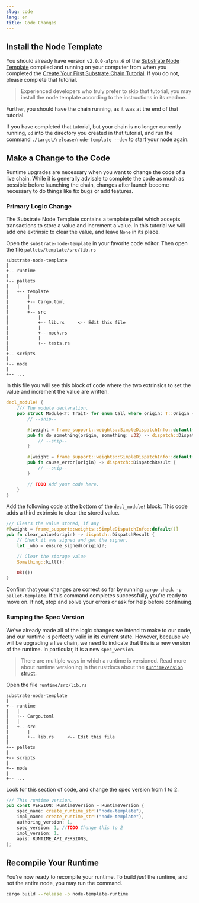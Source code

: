 ```yaml
---
slug: code
lang: en
title: Code Changes
---
```


## Install the Node Template

You should already have version `v2.0.0-alpha.6` of the [Substrate Node
Template](https://github.com/substrate-developer-hub/substrate-node-template) compiled and running on your
computer from when you completed the [Create Your First Substrate Chain
Tutorial](/tutorials/create-your-first-substrate-chain/v2.0.0-alpha.6). If you do not, please complete that
tutorial.

> Experienced developers who truly prefer to skip that tutorial, you may install the node template according to the instructions in its readme.

Further, you should have the chain running, as it was at the end of that tutorial.

If you have completed that tutorial, but your chain is no longer currently running, `cd` into the directory you created in that tutorial, and run the command `./target/release/node-template --dev` to start your node again.

## Make a Change to the Code

Runtime upgrades are necessary when you want to change the code of a live chain. While it is generally advisale to complete the code as much as possible before launching the chain, changes after launch become necessary to do things like fix bugs or add features.

### Primary Logic Change

The Substrate Node Template contains a template pallet which accepts transactions to store a value and increment a value. In this tutorial we will add one extrinsic to clear the value, and leave `None` in its place.

Open the `substrate-node-template` in your favorite code editor. Then open the file
`pallets/template/src/lib.rs`

```
substrate-node-template
|
+-- runtime
|
+-- pallets
|   |
|   +-- template
|       |
|       +-- Cargo.toml
|       |
|       +-- src
|           |
|           +-- lib.rs     <-- Edit this file
|           |
|           +-- mock.rs
|           |
|           +-- tests.rs
|
+-- scripts
|
+-- node
|
+-- ...
```

In this file you will see this block of code where the two extrinsics to set the value and increment the value are written.

```rust
decl_module! {
	/// The module declaration.
	pub struct Module<T: Trait> for enum Call where origin: T::Origin {
		// --snip--

		#[weight = frame_support::weights::SimpleDispatchInfo::default()]
		pub fn do_something(origin, something: u32) -> dispatch::DispatchResult {
			// --snip--
		}

		#[weight = frame_support::weights::SimpleDispatchInfo::default()]
		pub fn cause_error(origin) -> dispatch::DispatchResult {
			// --snip--
		}

		// TODO Add your code here.
	}
}
```

Add the following code at the bottom of the `decl_module!` block. This code adds a third extrinsic to clear the stored value.

```rust
/// Clears the value stored, if any
#[weight = frame_support::weights::SimpleDispatchInfo::default()]
pub fn clear_value(origin) -> dispatch::DispatchResult {
	// Check it was signed and get the signer.
	let _who = ensure_signed(origin)?;

	// Clear the storage value
	Something::kill();

	Ok(())
}
```

Confirm that your changes are correct so far by running `cargo check -p pallet-template`. If this command completes successfully, you're ready to move on. If not, stop and solve your errors or ask for help before continuing.

### Bumping the Spec Version

We've already made all of the logic changes we intend to make to our code, and our runtime is perfectly valid in its current state. However, because we will be upgrading a live chain, we need to indicate that this is a new version of the runtime. In particular, it is a new `spec_version`.

> There are multiple ways in which a runtime is versioned. Read more about runtime versioning in the rustdocs about the [`RuntimeVersion` struct](https://substrate.dev/rustdocs/v2.0.0-alpha.6/sp_version/struct.RuntimeVersion.html).

Open the file
`runtime/src/lib.rs`

```
substrate-node-template
|
+-- runtime
|   |
|   +-- Cargo.toml
|   |
|   +-- src
|       |
|       +-- lib.rs     <-- Edit this file
|
+-- pallets
|
+-- scripts
|
+-- node
|
+-- ...
```

Look for this section of code, and change the spec version from 1 to 2.

```rust
/// This runtime version.
pub const VERSION: RuntimeVersion = RuntimeVersion {
	spec_name: create_runtime_str!("node-template"),
	impl_name: create_runtime_str!("node-template"),
	authoring_version: 1,
	spec_version: 1, //TODO Change this to 2
	impl_version: 1,
	apis: RUNTIME_API_VERSIONS,
};
```

## Recompile Your Runtime

You're now ready to recompile your runtime. To build _just_ the runtime, and not the entire node, you may run the command.

```bash
cargo build --release -p node-template-runtime
```
